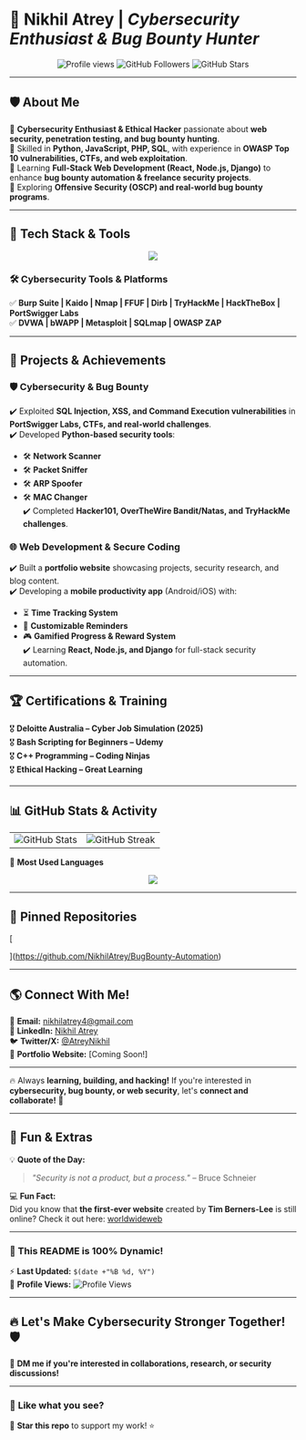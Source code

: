 # 🚀 **Nikhil Atrey** | *Cybersecurity Enthusiast & Bug Bounty Hunter*

[](https://git.io/typing-svg)

<div align="center"> 
<img src="https://komarev.com/ghpvc/?username=NikhilAtrey&color=blue&style=flat-square" alt="Profile views"> 
<img src="https://img.shields.io/github/followers/NikhilAtrey?label=Followers&style=social" alt="GitHub Followers">
 <img src="https://img.shields.io/github/stars/NikhilAtrey?label=GitHub%20Stars&style=social" alt="GitHub Stars">
</div>

---

## 🛡️ **About Me**

🔹 **Cybersecurity Enthusiast & Ethical Hacker** passionate about **web security, penetration testing, and bug bounty hunting**.  
🔹 Skilled in **Python, JavaScript, PHP, SQL**, with experience in **OWASP Top 10 vulnerabilities, CTFs, and web exploitation**.  
🔹 Learning **Full-Stack Web Development (React, Node.js, Django)** to enhance **bug bounty automation & freelance security projects**.  
🔹 Exploring **Offensive Security (OSCP) and real-world bug bounty programs**.

---

## 🚀 **Tech Stack & Tools**

<p align="center">
 <img src="https://skillicons.dev/icons?i=python,javascript,php,html,css,react,nodejs,django,mysql,bash,linux,git,github,kali,vscode" />
</p>

### 🛠️ **Cybersecurity Tools & Platforms**

✅ **Burp Suite | Kaido | Nmap | FFUF | Dirb | TryHackMe | HackTheBox | PortSwigger Labs**  
✅ **DVWA | bWAPP | Metasploit | SQLmap | OWASP ZAP**

---

## 🎯 **Projects & Achievements**

### 🛡️ **Cybersecurity & Bug Bounty**

✔️ Exploited **SQL Injection, XSS, and Command Execution vulnerabilities** in **PortSwigger Labs, CTFs, and real-world challenges**.  
✔️ Developed **Python-based security tools**:

- 🛠 **Network Scanner**
- 🛠 **Packet Sniffer**
- 🛠 **ARP Spoofer**
- 🛠 **MAC Changer**  
  ✔️ Completed **Hacker101, OverTheWire Bandit/Natas, and TryHackMe challenges**.

### 🌐 **Web Development & Secure Coding**

✔️ Built a **portfolio website** showcasing projects, security research, and blog content.  
✔️ Developing a **mobile productivity app** (Android/iOS) with:

- ⏳ **Time Tracking System**
- 📅 **Customizable Reminders**
- 🎮 **Gamified Progress & Reward System**  
  ✔️ Learning **React, Node.js, and Django** for full-stack security automation.

---

## 🏆 **Certifications & Training**

🎖️ **Deloitte Australia – Cyber Job Simulation (2025)**  
🎖️ **Bash Scripting for Beginners – Udemy**  
🎖️ **C++ Programming – Coding Ninjas**  
🎖️ **Ethical Hacking – Great Learning**

---

## 📊 **GitHub Stats & Activity**

<table align="center">
<tr>
 <td>
 <img src="https://github-readme-stats.vercel.app/api?username=NikhilAtrey&show_icons=true&theme=radical" alt="GitHub Stats">
 </td>
 <td>
 <img src="https://github-readme-streak-stats.herokuapp.com/?user=NikhilAtrey&theme=radical" alt="GitHub Streak">
 </td>
</tr>
</table>

🎯 **Most Used Languages**

<p align="center">
 <img src="https://github-readme-stats.vercel.app/api/top-langs/?username=NikhilAtrey&layout=compact&theme=radical" />
</p>

---

## 📌 **Pinned Repositories**

[](https://github.com/NikhilAtrey/CyberSecurity-Toolkit)

[

](https://github.com/NikhilAtrey/BugBounty-Automation)

---

## 🌎 **Connect With Me!**

📧 **Email:** [nikhilatrey4@gmail.com](mailto:nikhilatrey4@gmail.com)  
💼 **LinkedIn:** [Nikhil Atrey](https://www.linkedin.com/in/nikhil-atrey01/)  
🐦 **Twitter/X:** [@AtreyNikhil](https://x.com/AtreyNikhil)  
🚀 **Portfolio Website:** [Coming Soon!]

---

🔥 Always **learning, building, and hacking!** If you're interested in **cybersecurity, bug bounty, or web security**, let's **connect and collaborate!** 🚀

---

## 🎨 **Fun & Extras**

💡 **Quote of the Day:**

> *"Security is not a product, but a process."* – Bruce Schneier

💻 **Fun Fact:**  
Did you know that **the first-ever website** created by **Tim Berners-Lee** is still online? Check it out here: [worldwideweb](http://info.cern.ch/)

---

### 🚀 This README is **100% Dynamic!**

⚡ **Last Updated:** `$(date +"%B %d, %Y")`  
👀 **Profile Views:** ![Profile Views](https://komarev.com/ghpvc/?username=NikhilAtrey&color=blue&style=flat-square) 

---

## 🔥 **Let's Make Cybersecurity Stronger Together!** 🛡️

💬 **DM me if you're interested in collaborations, research, or security discussions!**

---

### 🎯 **Like what you see?**

📌 **Star this repo** to support my work! ⭐
